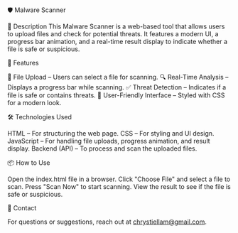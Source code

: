 🛡️ Malware Scanner

📌 Description
This Malware Scanner is a web-based tool that allows users to upload files and check for potential threats. It features a modern UI, a progress bar animation, and a real-time result display to indicate whether a file is safe or suspicious.

🚀 Features

📂 File Upload – Users can select a file for scanning.
🔍 Real-Time Analysis – Displays a progress bar while scanning.
✅ Threat Detection – Indicates if a file is safe or contains threats.
🎨 User-Friendly Interface – Styled with CSS for a modern look.

🛠️ Technologies Used

HTML – For structuring the web page.
CSS – For styling and UI design.
JavaScript – For handling file uploads, progress animation, and result display.
Backend (API) – To process and scan the uploaded files.

📦 How to Use

Open the index.html file in a browser.
Click "Choose File" and select a file to scan.
Press "Scan Now" to start scanning.
View the result to see if the file is safe or suspicious.

📩 Contact

For questions or suggestions, reach out at chrystiellam@gmail.com.
